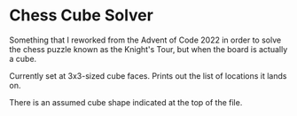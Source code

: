 # Chess Cube Solver

Something that I reworked from the Advent of Code 2022 in order to solve the chess puzzle known as the Knight's Tour, but when the board is actually a cube.

Currently set at 3x3-sized cube faces. Prints out the list of locations it lands on.

There is an assumed cube shape indicated at the top of the file.
